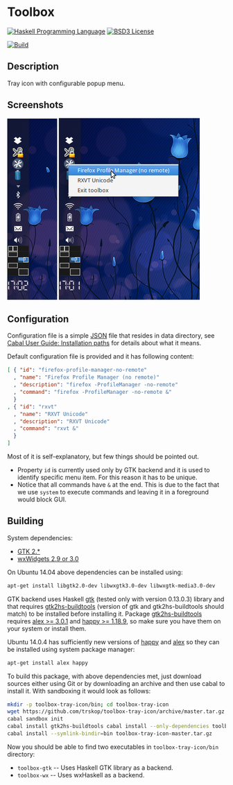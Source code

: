 Toolbox
=======

[![Haskell Programming Language](https://img.shields.io/badge/language-Haskell-blue.svg)][Haskell.org]
[![BSD3 License](http://img.shields.io/badge/license-BSD3-brightgreen.svg)][tl;dr Legal: BSD3]

[![Build](https://travis-ci.org/trskop/toolbox-tray-icon.svg)](https://travis-ci.org/trskop/toolbox-tray-icon)


Description
-----------

Tray icon with configurable popup menu.


Screenshots
-----------

![Xfce screenshot without popup menu](screenshot/toolbox-tray-icon-xfce-01.png)
![Xfce screenshot with popup menu](screenshot/toolbox-tray-icon-xfce-02.png)


Configuration
-------------

Configuration file is a simple [JSON][json.org] file that resides in data
directory, see [Cabal User Guide: Installation paths][] for details about what
it means.

Default configuration file is provided and it has following content:

````json
[ { "id": "firefox-profile-manager-no-remote"
  , "name": "Firefox Profile Manager (no remote)"
  , "description": "firefox -ProfileManager -no-remote"
  , "command": "firefox -ProfileManager -no-remote &"
  }
, { "id": "rxvt"
  , "name": "RXVT Unicode"
  , "description": "RXVT Unicode"
  , "command": "rxvt &"
  }
]
````

Most of it is self-explanatory, but few things should be pointed out.

* Property `id` is currently used only by GTK backend and it is used to
  identify specific menu item. For this reason it has to be unique.
* Notice that all commands have `&` at the end. This is due to the fact that we
  use `system` to execute commands and leaving it in a foreground would block
  GUI.


Building
--------

System dependencies:

* [GTK 2.*][GTK Homepage]
* [wxWidgets 2.9 or 3.0][wxWidgets Homepage]

On Ubuntu 14.04 above dependencies can be installed using:

````bash
apt-get install libgtk2.0-dev libwxgtk3.0-dev libwxgtk-media3.0-dev
````

GTK backend uses Haskell [gtk][Hackage: gtk] (tested only with version
0.13.0.3) library and that requires
[gtk2hs-buildtools][Hackage: gtk2hs-buildtools] (version of gtk and
gtk2hs-buildtools should match) to be installed before installing it. Package
[gtk2hs-buildtools][Hackage: gtk2hs-buildtools] requires
[alex >= 3.0.1][Hackage: alex] and [happy >= 1.18.9][Hackage: happy], so make
sure you have them on your system or install them.

Ubuntu 14.0.4 has sufficiently new versions of [happy][Hackage: happy] and
[alex][Hackage: alex] so they can be installed using system package manager:

````bash
apt-get install alex happy
````

To build this package, with above dependencies met, just download sources
either using Git or by downloading an archive and then use cabal to install it.
With sandboxing it would look as follows:

````bash
mkdir -p toolbox-tray-icon/bin; cd toolbox-tray-icon
wget https://github.com/trskop/toolbox-tray-icon/archive/master.tar.gz -O toolbox-tray-icon-master.tar.gz
cabal sandbox init
cabal install gtk2hs-buildtools cabal install --only-dependencies toolbox-tray-icon-master.tar.gz
cabal install --symlink-bindir=bin toolbox-tray-icon-master.tar.gz
````

Now you should be able to find two executables in `toolbox-tray-icon/bin`
directory:

* `toolbox-gtk` -- Uses Haskell GTK library as a backend.
* `toolbox-wx` -- Uses wxHaskell as a backend.



[Cabal User Guide: Installation paths]:
  https://www.haskell.org/cabal/users-guide/installing-packages.html#installation-paths
  "Cabal User Guide: Installation paths"
[GTK Homepage]:
  http://www.gtk.org/
  "GTK Homepage"
[Hackage: alex]:
  http://hackage.haskell.org/package/alex
  "alex Package on Hackage"
[Hackage: gtk]:
  http://hackage.haskell.org/package/gtk
  "gtk Package on Hackage"
[Hackage: gtk2hs-buildtools]:
  http://hackage.haskell.org/package/gtk2hs-buildtools
  "gtk2hs-buildtools Package on Hackage"
[Hackage: happy]:
  http://hackage.haskell.org/package/happy
  "happy Package on Hackage"
[Haskell.org]:
  http://www.haskell.org
  "The Haskell Programming Language"
[json.org]:
  http://json.org/
  "JSON definition and homepage"
[tl;dr Legal: BSD3]:
  https://tldrlegal.com/license/bsd-3-clause-license-%28revised%29
  "BSD 3-Clause License (Revised)"
[wxWidgets Homepage]:
  http://wxwidgets.org/
  "wxWidgets Homepage"
